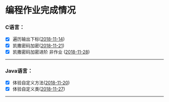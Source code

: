 # 编程作业完成情况

### C语言：
 - [X] 遍历输出下标([2018-11-14](https://github.com/iPlanC/IoT-1801-Homework/blob/master/C/2018%2011%2014))
 - [X] 凯撒密码加密([2018-11-21](https://github.com/iPlanC/IoT-1801-Homework/tree/master/C/2018%2011%2021))
 - [X] 凯撒密码加密进阶 非作业 ([2018-11-28](https://github.com/iPlanC/IoT-1801-Homework/tree/master/C/2018%2011%2028))

------

### Java语言：
 - [X] 体验自定义方法([2018-11-20](https://github.com/iPlanC/IoT-1801-Homework/blob/master/Java/2018%2011%2020))
 - [X] 体验自定义类([2018-11-27](https://github.com/iPlanC/IoT-1801-Homework/tree/master/Java/2018%2011%2027))
------
